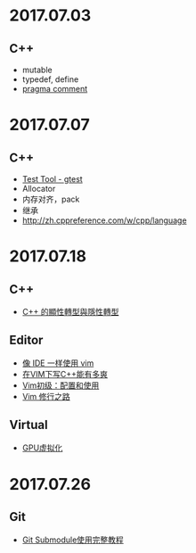 # 2017.07.03

## C++

- mutable
- typedef, define
- [pragma comment](http://www.cnitblog.com/ictfly/archive/2011/06/27/74454.html)

# 2017.07.07

## C++

- [Test Tool - gtest](https://github.com/google/googletest)
- Allocator
- 内存对齐，pack
- 继承
- http://zh.cppreference.com/w/cpp/language

# 2017.07.18

## C++

- [C++ 的顯性轉型與隱性轉型](http://ot-note.logdown.com/posts/173174/note-cpp-named-type-convertion)

## Editor

- [像 IDE 一样使用 vim](https://github.com/yangyangwithgnu/use_vim_as_ide)
- [在VIM下写C++能有多爽](http://harttle.com/2015/07/18/vim-cpp.html)
- [Vim初级：配置和使用](harttle.com/2013/11/08/vim-config.html)
- [Vim 修行之路](http://harttle.com/vim-practice)

## Virtual

- [GPU虚拟化](http://feisky.xyz/virtualization/GPU/)

# 2017.07.26

## Git

- [Git Submodule使用完整教程](http://www.kafeitu.me/git/2012/03/27/git-submodule.html)

